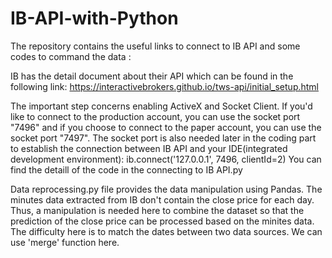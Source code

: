 # IB-API-with-Python
The repository contains the useful links to connect to IB API and some codes to command the data :

IB has the detail document about their API which can be found in the following link:
https://interactivebrokers.github.io/tws-api/initial_setup.html

The important step concerns enabling ActiveX and Socket Client. If you'd like to connect to the production account, you can use the socket port "7496" and if you choose to connect to the paper account, you can use the socket port "7497".
The socket port is also needed later in the coding part to establish the connection between IB API and your IDE(integrated development environment):
ib.connect('127.0.0.1', 7496, clientId=2)
You can find the detaill of the code in the connecting to IB API.py 

Data reprocessing.py file provides the data manipulation using Pandas. The minutes data extracted from IB don't contain the close price for each day. Thus, a manipulation is needed here to combine the dataset so that the prediction of the close price can be processed based on the minites data. The difficulty here is to match the dates between two data sources. We can use 'merge' function here.
